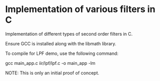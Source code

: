 # Implementation of various filters in C

Implementation of different types of second order filters in C.

Ensure GCC is installed along with the libmath library.

To compile for LPF demo, use the following command:

gcc main_app.c iir/lpf/lpf.c -o main_app -lm

NOTE: This is only an initial proof of concept.
